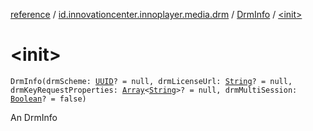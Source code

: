[reference](../../index.md) / [id.innovationcenter.innoplayer.media.drm](../index.md) / [DrmInfo](index.md) / [&lt;init&gt;](./-init-.md)

# &lt;init&gt;

`DrmInfo(drmScheme: `[`UUID`](https://developer.android.com/reference/java/util/UUID.html)`? = null, drmLicenseUrl: `[`String`](https://kotlinlang.org/api/latest/jvm/stdlib/kotlin/-string/index.html)`? = null, drmKeyRequestProperties: `[`Array`](https://kotlinlang.org/api/latest/jvm/stdlib/kotlin/-array/index.html)`<`[`String`](https://kotlinlang.org/api/latest/jvm/stdlib/kotlin/-string/index.html)`>? = null, drmMultiSession: `[`Boolean`](https://kotlinlang.org/api/latest/jvm/stdlib/kotlin/-boolean/index.html)`? = false)`

An DrmInfo

